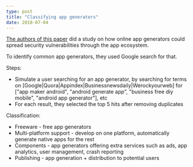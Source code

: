 ```yaml
---
type: post
title: "Classifying app generators"
date: 2018-07-04
---
```


[The authors of this paper](https://saschafahl.de/papers/appgens2018.pdf)
did a study on how online app generators could spread security vulnerabilities
through the app ecosystem.

To identify common app generators,
they used Google search for that.

Steps:
* Simulate a user searching for an app generator,
  by searching for terms on [Google|Quora|Appindex|Businessnewsdaily|Werockyourweb] for
  ["app maker android", "android generate app", "business free diy mobile",
  "android app generator"], etc
* For each result, they selected the top 5 hits after removing duplicates

Classification:
* Freeware - free app generators
* Multi-platform support - develop on one platform, automatically
  generate native apps for the rest
* Components - app generators offering extra services such as ads,
  app analytics, user management, crash reporting
* Publishing - app generation + distribution to potential users

